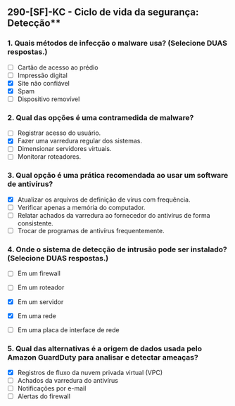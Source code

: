 ## 290-[SF]-KC - Ciclo de vida da segurança: Detecção** 

### 1. Quais métodos de infecção o malware usa? (Selecione DUAS respostas.)

- [ ] Cartão de acesso ao prédio
- [ ] Impressão digital
- [x] Site não confiável
- [x] Spam
- [ ] Dispositivo removível

### 2. Qual das opções é uma contramedida de malware?

- [ ] Registrar acesso do usuário.
- [x] Fazer uma varredura regular dos sistemas.
- [ ] Dimensionar servidores virtuais.
- [ ] Monitorar roteadores.

### 3. Qual opção é uma prática recomendada ao usar um software de antivírus?

- [x] Atualizar os arquivos de definição de vírus com frequência.
- [ ] Verificar apenas a memória do computador.
- [ ] Relatar achados da varredura ao fornecedor do antivírus de forma consistente.
- [ ] Trocar de programas de antivírus frequentemente.

### 4. Onde o sistema de detecção de intrusão pode ser instalado? (Selecione DUAS respostas.)

- [ ] Em um firewall
- [ ] Em um roteador
- [x] Em um servidor
- [x] Em uma rede
- [ ] Em uma placa de interface de rede


### 5. Qual das alternativas é a origem de dados usada pelo Amazon GuardDuty para analisar e detectar ameaças?

- [x] Registros de fluxo da nuvem privada virtual (VPC)
- [ ] Achados da varredura do antivírus
- [ ] Notificações por e-mail
- [ ] Alertas do firewall